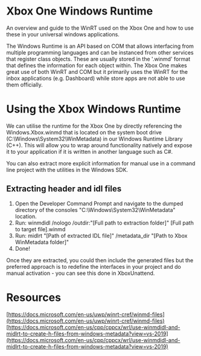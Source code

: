 <!-- TITLE: Xbox WinRT -->
<!-- SUBTITLE: Small lookover of the WinRT on Xbox -->

# Xbox One Windows Runtime
An overview and guide to the WinRT used on the Xbox One and how to use these in your 
universal windows applications.

The Windows Runtime is an API based on COM that allows interfacing from multiple programming languages and can be instanced from
other services that register class objects. These are usually stored in the '.winmd' format that defines the information for each object
within. The Xbox One makes great use of both WinRT and COM but it primarily uses the WinRT
for the inbox applications (e.g. Dashboard) while store apps are not able to use them officially.

# Using the Xbox Windows Runtime
We can utilise the runtime for the Xbox One by directly referencing the Windows.Xbox.winmd that is located on the system boot drive 
(C:\Windows\System32\WinMetadata) in our Windows Runtime Library (C++). This will allow you to wrap around functionality natively and expose
it to your application if it is written in another language such as C#. 

You can also extract more explicit information for manual use in a command line project with the utilities in the Windows SDK.

## Extracting header and idl files
1. Open the Developer Command Prompt and navigate to the dumped directory of the consoles "C:\Windows\System32\WinMetadata" location.
2. Run: winmdidl /nologo /outdir:"[Full path to extraction folder]" [Full path to target file].winmd
3. Run: midlrt "[Path of extracted IDL file]" /metadata_dir "[Path to Xbox WinMetadata folder]"
4. Done!

Once they are extracted, you could then include the generated files but the preferred approach is to redefine the interfaces in your project
and do manual activation - you can see this done in XboxUnattend.

# Resources
[https://docs.microsoft.com/en-us/uwp/winrt-cref/winmd-files](https://docs.microsoft.com/en-us/uwp/winrt-cref/winmd-files)
[https://docs.microsoft.com/en-us/cpp/cppcx/wrl/use-winmdidl-and-midlrt-to-create-h-files-from-windows-metadata?view=vs-2019](https://docs.microsoft.com/en-us/cpp/cppcx/wrl/use-winmdidl-and-midlrt-to-create-h-files-from-windows-metadata?view=vs-2019)
